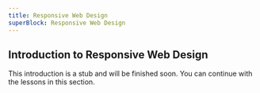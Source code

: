```yaml
---
title: Responsive Web Design
superBlock: Responsive Web Design
---
```

## Introduction to Responsive Web Design

This introduction is a stub and will be finished soon. You can continue with the lessons in this section.


 
